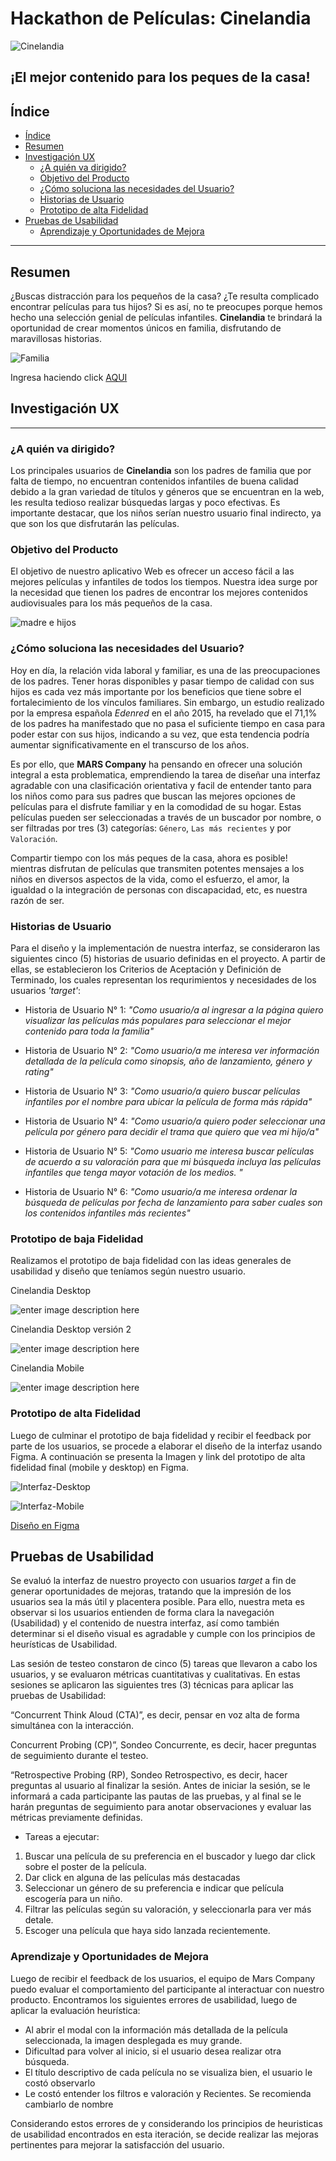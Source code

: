 # Hackathon de Películas: Cinelandia 

![Cinelandia](https://user-images.githubusercontent.com/50186958/62335311-eca46d80-b490-11e9-8ef4-6d605c4eb9a5.png)
## ¡El mejor contenido para los peques de la casa!
## Índice

- [Índice](#índice)
- [Resumen](#resumen)
- [Investigación UX](#investigación-UX)
    - [¿A quién va dirigido?](#¿A-quién-va-dirigido?)
    - [Objetivo del Producto](#Objetivo-del-Producto)
    - [¿Cómo soluciona las necesidades del Usuario?](#¿Cómo-soluciona-las-necesidades-del-Usuario?)
    - [Historias de Usuario](#historias-de-usuario)
    - [Prototipo de alta Fidelidad](#prototipo-de-alta-fidelidad)
- [Pruebas de Usabilidad](#Pruebas-de-Usabilidad)
    - [Aprendizaje y Oportunidades de Mejora](#Aprendizaje-y-Oportunidades-de-Mejora)   

***

## Resumen
¿Buscas distracción para los pequeños de la casa? ¿Te resulta complicado encontrar películas para tus hijos? Si es así, no te preocupes porque hemos hecho una selección genial de películas infantiles. **Cinelandia** te brindará la oportunidad de crear momentos únicos en familia, disfrutando de maravillosas historias.


![Familia](https://saposyprincesas.elmundo.es/wp-content/uploads/2017/02/pareja.jpg)

Ingresa haciendo click [AQUI](https://marcelimxo.github.io/LIM010-hackathon-peliculas/src)

## Investigación UX
***
### ¿A quién va dirigido?
Los principales usuarios de **Cinelandia** son los padres de familia que por falta de tiempo, no encuentran contenidos infantiles de buena calidad debido a la gran variedad de títulos y géneros que se encuentran en la web, les resulta tedioso realizar búsquedas largas y poco efectivas. Es importante destacar, que los niños serían nuestro usuario final indirecto, ya que son los que disfrutarán las películas.  

### Objetivo del Producto
El objetivo de nuestro aplicativo Web es ofrecer un acceso fácil a las mejores películas y infantiles de todos los tiempos. Nuestra idea surge por la necesidad que tienen los padres de encontrar los mejores contenidos audiovisuales para los más pequeños de la casa.

![madre e hijos](https://user-images.githubusercontent.com/50186958/62342322-099a6a00-b4ac-11e9-97ed-e01dd9e206b2.png)

### ¿Cómo soluciona las necesidades del Usuario?
Hoy en día, la relación vida laboral y familiar, es una de las preocupaciones de los padres. Tener horas disponibles y pasar tiempo de calidad con sus hijos es cada vez más importante por los beneficios que tiene sobre el fortalecimiento de los vínculos familiares. Sin embargo, un estudio realizado por la empresa española _Edenred_ en el año 2015, ha revelado que el 71,1% de los padres ha manifestado que no pasa el suficiente tiempo en casa para poder estar con sus hijos, indicando a su vez, que esta tendencia podría aumentar significativamente en el transcurso de los años.


Es por ello, que **MARS Company** ha pensando en ofrecer una solución integral a esta problematica, emprendiendo la tarea de diseñar una interfaz agradable con una clasificación orientativa y facil de entender tanto para los niños como para sus padres que buscan las mejores opciones de películas para el disfrute familiar y en la comodidad de su hogar. Estas películas pueden ser seleccionadas a través de un buscador por nombre, o ser filtradas por tres (3) categorías: `Género`, `Las más recientes` y por `Valoración`. 

Compartir tiempo con los más peques de la casa, ahora es posible! mientras disfrutan de películas que transmiten potentes mensajes a los niños en diversos aspectos de la vida, como el esfuerzo, el amor, la igualdad o la integración de personas con discapacidad, etc, es nuestra razón de ser.


### Historias de Usuario
Para el diseño y la implementación de nuestra interfaz, se consideraron las siguientes cinco (5) historias de usuario definidas en el proyecto. A partir de ellas, se establecieron los Criterios de Aceptación y Definición de Terminado, los cuales representan los requrimientos y necesidades de los usuarios _'target'_:

- Historia de Usuario N° 1: _"Como usuario/a al ingresar a la página quiero visualizar las películas más populares para seleccionar el mejor contenido para toda la familia"_ 

- Historia de Usuario N° 2: _"Como usuario/a me interesa ver información detallada de la película como sinopsis, año de lanzamiento, género y rating"_ 
- Historia de Usuario N° 3: _"Como usuario/a quiero buscar películas infantiles por el nombre para ubicar la película de forma más rápida"_ 

- Historia de Usuario N° 4: _"Como usuario/a quiero poder seleccionar una película por género para decidir el trama que quiero que vea mi hijo/a"_ 

- Historia de Usuario N° 5: _"Como usuario me interesa buscar películas de acuerdo a su valoración para que mi búsqueda incluya las películas infantiles que tenga mayor votación de los medios. "_ 

- Historia de Usuario N° 6: _"Como usuario/a me interesa ordenar la búsqueda de películas por fecha de lanzamiento para saber cuales son los contenidos infantiles más recientes"_

### Prototipo de baja Fidelidad

Realizamos el prototipo de baja fidelidad con las ideas generales de usabilidad y diseño que teníamos según nuestro usuario.

Cinelandia Desktop

![enter image description here](https://lh3.googleusercontent.com/RK2IUDGIyuxrH5L3jKARjG_S-s6kN2NNbqeDL0mf61ln26ZKIxgINP-Jjs16rV-PnxGaROhA3ro9)

Cinelandia Desktop versión 2

![enter image description here](https://lh3.googleusercontent.com/FXvch125wtAPA-rHRv3DXeYP9J3BvAQA_RNXzz6LqorFwMMywR1yQPhkR8_w8aENvAaeklW-67iw)

Cinelandia Mobile

![enter image description here](https://lh3.googleusercontent.com/Mz93GPN3FF5U6p89BXfD3WmKVG4jIR9hKC2EZrEYhg8c4JZdMtdb8wdzeZM8ex6LrDtlI3XKGVu0)


### Prototipo de alta Fidelidad
Luego de culminar el prototipo de baja fidelidad y recibir el feedback por parte de los usuarios, se procede a elaborar el diseño de la interfaz usando Figma. A continuación se presenta la Imagen y link del prototipo de alta fidelidad final (mobile y desktop) en Figma.


![Interfaz-Desktop](https://user-images.githubusercontent.com/50186958/62383062-9d078580-b514-11e9-9b83-da23c829449d.png)

![Interfaz-Mobile](https://user-images.githubusercontent.com/50186958/62383099-b27caf80-b514-11e9-97ac-c7e4976971fa.png)

[Diseño en Figma](https://www.figma.com/file/RxMoX6zYJxWA3fYBOm7tqO/CInelandia?node-id=12%3A53)

## Pruebas de Usabilidad
Se evaluó la interfaz de nuestro proyecto con usuarios _target_ a fin de generar oportunidades de mejoras, tratando que la impresión de los usuarios sea la más útil y placentera posible. Para ello, nuestra meta es observar si los usuarios entienden de forma clara la navegación (Usabilidad) y el contenido de nuestra interfaz, así como también determinar si el diseño visual es agradable y cumple con los principios de heurísticas de Usabilidad.

Las sesión de testeo constaron de cinco (5) tareas que llevaron a cabo los usuarios, y se evaluaron métricas cuantitativas y cualitativas. En estas sesiones se aplicaron las siguientes tres (3) técnicas para aplicar las pruebas de Usabilidad:

“Concurrent Think Aloud (CTA)”, es decir, pensar en voz alta de forma simultánea con la interacción.

Concurrent Probing (CP)”, Sondeo Concurrente, es decir, hacer preguntas de seguimiento durante el testeo.

“Retrospective Probing (RP), Sondeo Retrospectivo, es decir, hacer preguntas al usuario al finalizar la sesión. Antes de iniciar la sesión, se le informará a cada participante las pautas de las pruebas, y al final se le harán preguntas de seguimiento para anotar observaciones y evaluar las métricas previamente definidas.

- Tareas a ejecutar:
1) Buscar una película de su preferencia en el buscador y luego dar click sobre el poster de la película.
2) Dar click en alguna de las películas más destacadas
3) Seleccionar un género de su preferencia e indicar que película escogería para un niño.
4) Filtrar las películas según su valoración, y seleccionarla para ver más detale.
5) Escoger una película que haya sido lanzada recientemente.

### Aprendizaje y Oportunidades de Mejora
Luego de recibir el feedback de los usuarios, el equipo de Mars Company puedo evaluar el comportamiento del participante al interactuar con nuestro producto. Encontramos los siguientes errores de usabilidad, luego de aplicar la evaluación heurística:
- Al abrir el modal con la información más detallada de la película seleccionada, la imagen desplegada es muy grande.
- Dificultad para volver al inicio, si el usuario desea realizar otra búsqueda.
- El título descriptivo de cada película no se visualiza bien, el usuario le costó observarlo
- Le costó entender los filtros e valoración y Recientes. Se recomienda cambiarlo de nombre

Considerando estos errores de y considerando los principios de heuristicas de usabilidad encontrados en esta iteración, se decide realizar las mejoras pertinentes para mejorar la satisfacción del usuario.
